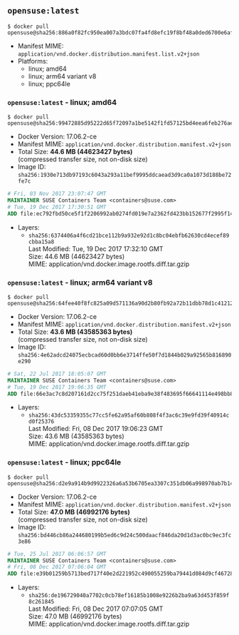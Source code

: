 ## `opensuse:latest`

```console
$ docker pull opensuse@sha256:886a0f82fc950ea007a3bdc07fa4fd8efc19f8bf48a0ded6700e6af680acdf48
```

-	Manifest MIME: `application/vnd.docker.distribution.manifest.list.v2+json`
-	Platforms:
	-	linux; amd64
	-	linux; arm64 variant v8
	-	linux; ppc64le

### `opensuse:latest` - linux; amd64

```console
$ docker pull opensuse@sha256:99472885d95222d65f72097a1be5142f1fd57125bd4eea6feb276aec84105ce2
```

-	Docker Version: 17.06.2-ce
-	Manifest MIME: `application/vnd.docker.distribution.manifest.v2+json`
-	Total Size: **44.6 MB (44623427 bytes)**  
	(compressed transfer size, not on-disk size)
-	Image ID: `sha256:1930e713db97193c6043a293a11bef9995ddcaead3d9ca0a1073d188be72fe7c`

```dockerfile
# Fri, 03 Nov 2017 23:07:47 GMT
MAINTAINER SUSE Containers Team <containers@suse.com>
# Tue, 19 Dec 2017 17:30:51 GMT
ADD file:ec792fbd50ce5f1f2206992ab0274fd019e7a2362fd423bb152677f2995f143f in / 
```

-	Layers:
	-	`sha256:6374406a4f6cd21bce112b9a932e92d1c8bc04ebfb62630cd4ecef89cbba15a8`  
		Last Modified: Tue, 19 Dec 2017 17:32:10 GMT  
		Size: 44.6 MB (44623427 bytes)  
		MIME: application/vnd.docker.image.rootfs.diff.tar.gzip

### `opensuse:latest` - linux; arm64 variant v8

```console
$ docker pull opensuse@sha256:64fee40f8fc825a09d571136a90d2b80fb92a72b11dbb78d1c4121258c5e8205
```

-	Docker Version: 17.06.2-ce
-	Manifest MIME: `application/vnd.docker.distribution.manifest.v2+json`
-	Total Size: **43.6 MB (43585363 bytes)**  
	(compressed transfer size, not on-disk size)
-	Image ID: `sha256:4e62adcd24075ecbcad60d0bb6e3714ffe50f7d1844b029a92565b816890e290`

```dockerfile
# Sat, 22 Jul 2017 18:05:07 GMT
MAINTAINER SUSE Containers Team <containers@suse.com>
# Tue, 19 Dec 2017 19:06:35 GMT
ADD file:66e3ac7c8d207161d2cc75f251daeb41eba9e38f483695f66641114e498bb843 in / 
```

-	Layers:
	-	`sha256:43dc53359355c77cc5fe62a95af60b808f4f3ac6c39e9fd39f40914cd0f25376`  
		Last Modified: Fri, 08 Dec 2017 19:06:23 GMT  
		Size: 43.6 MB (43585363 bytes)  
		MIME: application/vnd.docker.image.rootfs.diff.tar.gzip

### `opensuse:latest` - linux; ppc64le

```console
$ docker pull opensuse@sha256:d2e9a914b9d9922326a6a53b6705ea3307c351db06a998970ab7b14207e38f0a
```

-	Docker Version: 17.06.2-ce
-	Manifest MIME: `application/vnd.docker.distribution.manifest.v2+json`
-	Total Size: **47.0 MB (46992176 bytes)**  
	(compressed transfer size, not on-disk size)
-	Image ID: `sha256:bd446cb86a244680199b5ed6c9d24c500daacf846da20d1d3ac0bc9ec3fc3e86`

```dockerfile
# Tue, 25 Jul 2017 06:06:57 GMT
MAINTAINER SUSE Containers Team <containers@suse.com>
# Fri, 08 Dec 2017 07:06:04 GMT
ADD file:e39b01259b5713bed717f40e2d221952c490055259ba79441d084d9cf46728b0 in / 
```

-	Layers:
	-	`sha256:de196729040a7702c0cb78ef16185b1008e9226b2ba9a63d453f859f8c261845`  
		Last Modified: Fri, 08 Dec 2017 07:07:05 GMT  
		Size: 47.0 MB (46992176 bytes)  
		MIME: application/vnd.docker.image.rootfs.diff.tar.gzip
